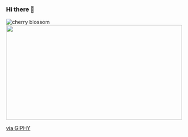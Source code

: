 ### Hi there 👋


![cherry blossom](https://github.com/hoshikuro22/hoshikuro22/assets/89105589/adcaed9a-8ae7-4099-ad9e-b089c575b7b8)
<img src="https://giphy.com/embed/NKicvKt6iisXS" width="480" height="259" frameBorder="0" class="giphy-embed" allowFullScreen></img><p><a href="https://giphy.com/gifs/cherry-blossom-NKicvKt6iisXS">via GIPHY</a></p>

<!--
**hoshikuro22/hoshikuro22** is a ✨ _special_ ✨ repository because its `README.md` (this file) appears on your GitHub profile.

Here are some ideas to get you started:

- 🔭 I’m currently working on ...
- 🌱 I’m currently learning ...
- 👯 I’m looking to collaborate on ...
- 🤔 I’m looking for help with ...
- 💬 Ask me about ...
- 📫 How to reach me: ...
- 😄 Pronouns: ...
- ⚡ Fun fact: ...
-->
